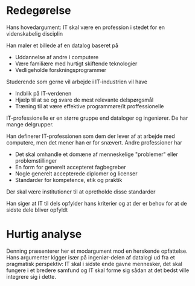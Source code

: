 # Redegørelse
Hans hovedargument:
IT skal være en profession i stedet for en videnskabelig disciplin

Han maler et billede af en datalog baseret på
- Uddannelse af andre i computere
- Være familiære med hurtigt skiftende teknologier
- Vedligeholde forskningsprogrammer

Studerende som gerne vil arbejde i IT-industrien vil have
- Indblik på IT-verdenen
- Hjælp til at se og svare de mest relevante delspørgsmål
- Træning til at være effektive programmøre/it proffessionelle


IT-professionelle er en større gruppe end dataloger og ingeniører. De har mange delgrupper.

Han definerer IT-professionen som dem der lever af at arbejde med computere, men det mener han er for snævert.
Andre professioner har
- Det skal omhandle et domæne af menneskelige "problemer" eller problemstillinger
- En form for generelt accepteret fagbegreber
- Nogle generelt accepterede diplomer og licenser
- Standarder for kompetence, etik og praktik

Der skal være institutioner til at opretholde disse standarder

Han siger at IT til dels opfylder hans kriterier og at der er behov for at de sidste dele bliver opfyldt

# Hurtig analyse
Denning præsenterer her et modargument mod en herskende opfattelse. Hans argumenter kigger især på ingeniør-delen af datalogi ud fra et pragmatisk perspektiv: IT skal i sidste ende gavne mennesker, det skal fungere i et bredere samfund og IT skal forme sig sådan at det bedst ville integrere sig i dette.
